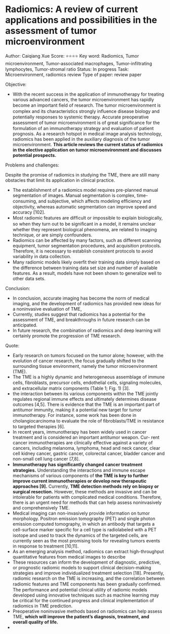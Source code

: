 # Radiomics: A review of current applications and possibilities in the assessment of tumor microenvironment

Author: Caiqiang Xue
Score: ⭐️⭐️⭐️⭐️
Key word: Radiomics, Tumor microenvironment, Tumor-associated macrophages, Tumor-inﬁltrating lymphocytes, Tumor-stromal ratio
Status: In progress
Task: Microenvironment, radiomics review
Type of paper: review paper

Objective:

- With the recent success in the application of immunotherapy for treating various advanced cancers, the tumor microenvironment has rapidly become an important ﬁeld of research. The tumor microenvironment is complex and its characteristics strongly inﬂuence disease biology and potentially responses to systemic
therapy. Accurate preoperative assessment of tumor microenvironment is of great signiﬁcance for the formulation of an immunotherapy strategy and evaluation of patient prognosis. As a research hotspot in medical image analysis technology, radiomics has been applied in the auxiliary diagnosis of the tumor microenvironment. **This article reviews the current status of radiomics in the elective application on tumor microenvironment and discusses potential prospects.**

Problems and challenges:

Despite the promise of radiomics in studying the TME, there are still many obstacles that limit its application in clinical practice.

- The establishment of a radiomics model requires pre-planned manual segmentation of images. Manual segmentation is complex, time-consuming, and subjective, which affects modeling efﬁciency and objectivity, whereas automatic segmentation can improve speed and accuracy [102].
- Most radiomic features are difﬁcult or impossible to explain
biologically, so when they turn out to be signiﬁcant in a model, it
remains unclear whether they represent biological phenomena, are
related to imaging technique, or are simply confounders.
- Radiomics can be affected by many factors, such as different scanning equipment, tumor segmentation procedures, and acquisition protocols. Therefore, it is necessary to establish consistent protocols to avoid variability in data collection.
- Many radiomic models likely overﬁt their training data simply based on the difference between training data set size and number of available features. As a result, models have not been shown to generalize well to other data sets.

Conclusion:

- In conclusion, accurate imaging has become the norm of medical
imaging, and the development of radiomics has provided new ideas
for a noninvasive evaluation of TME,
- Currently, studies suggest that radiomics has a potential for the assessment of TME, and breakthroughs in future research can be anticipated.
- In future research, the combination of radiomics and deep learning will certainly promote the progression of TME research.

Quote:

- Early research on tumors focused on the tumor alone; however, with the evolution of cancer research, the focus gradually shifted to the surrounding tissue environment, namely the tumor microenvironment (TME).
- The TME is a highly dynamic and heterogeneous assemblage of immune cells, ﬁbroblasts, precursor cells, endothelial cells, signaling molecules, and extracellular matrix components (Table 1; Fig. 1) [3].
- the interaction between its various components within the TME jointly regulates regional immune effects and ultimately determines disease outcomes [4,5]. There is evidence that the TME is an important part of antitumor immunity, making it a potential new target for tumor immunotherapy. For instance, some work has been
done in cholangiocarcinoma to evaluate the role of ﬁbroblasts/TME
in resistance to targeted therapies [6].
- In recent years, immunotherapy has been widely used in cancer
treatment and is considered an important antitumor weapon. Cur-
rent cancer immunotherapies are clinically effective against a variety
of cancers, including melanoma, lymphoma, head and neck cancer,
clear cell kidney cancer, gastric cancer, colorectal cancer, bladder cancer and non-small cell lung cancer [7,8].
- **Immunotherapy has signiﬁcantly changed cancer treatment strategies.** Understanding the interactions and immune escape mechanisms of various components of **the TME is key to further improve current immunotherapies or develop new therapeutic approaches [9].** Currently, **TME detection methods rely on biopsy or surgical resection.** However, these methods are invasive and can be intolerable for patients with complicated medical conditions. Therefore, there is an urgent need for methods that can help assess noninvasively and comprehensively TME.
- Medical imaging can non-invasively provide information on tumor morphology. Positron emission tomography (PET) and single photon emission computed tomography, in which an antibody that
targets a cell-surface marker speciﬁc for a cell type is radiolabeled
with a PET isotope and used to track the dynamics of the targeted
cells, are currently seen as the most promising tools for revealing
tumors events in response to treatment [10,11].
- As an emerging analysis method, radiomics can extract high-throughput quantitative features from medical images to describe
- These resources can inform the development of diagnostic, predictive, or prognostic radiomic models to support clinical decision-making strategies and improve individualized treatment
selection [18]. Presently, radiomic research on the TME is increasing,
and the correlation between radiomic features and TME components has been gradually conﬁrmed. The performance and potential clinical utility of radiomic models developed using innovative techniques such as machine learning may be critical for the continued progress and clinical implementation of radiomics in TME prediction.
- Preoperative noninvasive methods based on radiomics can help
assess TME, **which will improve the patient’s diagnosis, treatment, and overall quality of life.**
-